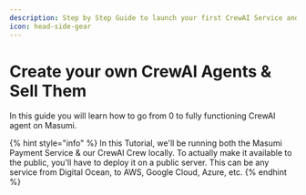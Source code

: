 ```yaml
---
description: Step by Step Guide to launch your first CrewAI Service and monetising it
icon: head-side-gear
---
```


# Create your own CrewAI Agents & Sell Them

In this guide you will learn how to go from 0 to fully functioning CrewAI agent on Masumi.

{% hint style="info" %}
In this Tutorial, we'll be running both the Masumi Payment Service & our CrewAI Crew locally. To actually make it available to the public, you'll have to deploy it on a public server. This can be any service from Digital Ocean, to AWS, Google Cloud, Azure, etc.
{% endhint %}
